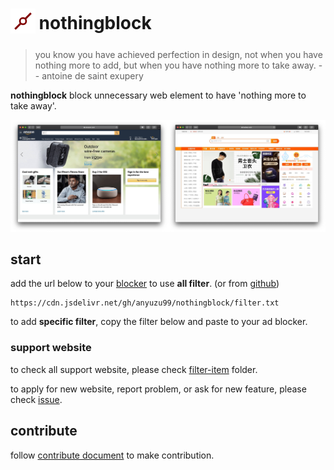 <h1>
	<sub>
		<img src='asset/nothongblock-logo.png' alt='nothongblock logo' height='40' width='40'>
	</sub>
	nothingblock
</h1>

> you know you have achieved perfection in design, not when you have nothing more to add, but when you have nothing more to take away. -- antoine de saint exupery

**nothingblock** block unnecessary web element to have 'nothing more to take away'.

![nothingblock sample](asset/nothingblock-sample.jpg)

## start

add the url below to your [blocker](https://github.com/topics/blocker) to use **all filter**. (or from [github](https://raw.githubusercontent.com/anyuzu99/nothingblock/main/filter.txt))

```
https://cdn.jsdelivr.net/gh/anyuzu99/nothingblock/filter.txt
```

to add **specific filter**, copy the filter below and paste to your ad blocker.

### support website

to check all support website, please check [filter-item](filter-item) folder.

to apply for new website, report problem, or ask for new feature, please check [issue](../../issues).


## contribute

follow [contribute document](document/contribute.md) to make contribution.
